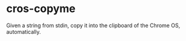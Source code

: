 # cros-copyme
Given a string from stdin, copy it into the clipboard of the Chrome OS, automatically.
